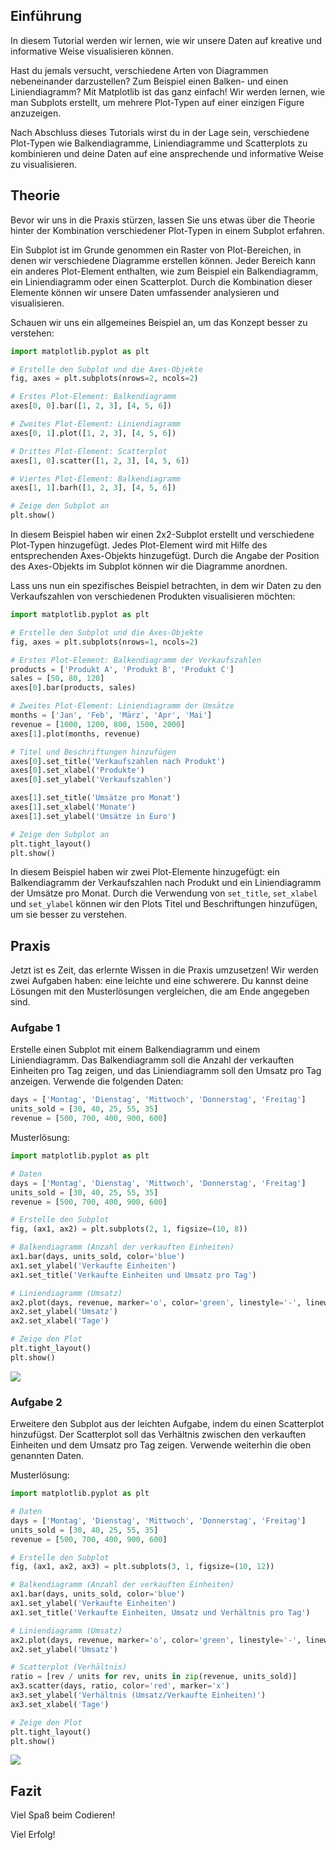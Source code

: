 ## Einführung

In diesem Tutorial werden wir lernen, wie wir unsere Daten auf kreative und informative Weise visualisieren können.

Hast du jemals versucht, verschiedene Arten von Diagrammen nebeneinander darzustellen? Zum Beispiel einen Balken- und einen Liniendiagramm? Mit Matplotlib ist das ganz einfach! Wir werden lernen, wie man Subplots erstellt, um mehrere Plot-Typen auf einer einzigen Figure anzuzeigen. 

Nach Abschluss dieses Tutorials wirst du in der Lage sein, verschiedene Plot-Typen wie Balkendiagramme, Liniendiagramme und Scatterplots zu kombinieren und deine Daten auf eine ansprechende und informative Weise zu visualisieren.

## Theorie

Bevor wir uns in die Praxis stürzen, lassen Sie uns etwas über die Theorie hinter der Kombination verschiedener Plot-Typen in einem Subplot erfahren.

Ein Subplot ist im Grunde genommen ein Raster von Plot-Bereichen, in denen wir verschiedene Diagramme erstellen können. Jeder Bereich kann ein anderes Plot-Element enthalten, wie zum Beispiel ein Balkendiagramm, ein Liniendiagramm oder einen Scatterplot. Durch die Kombination dieser Elemente können wir unsere Daten umfassender analysieren und visualisieren.

Schauen wir uns ein allgemeines Beispiel an, um das Konzept besser zu verstehen:

```python
import matplotlib.pyplot as plt

# Erstelle den Subplot und die Axes-Objekte
fig, axes = plt.subplots(nrows=2, ncols=2)

# Erstes Plot-Element: Balkendiagramm
axes[0, 0].bar([1, 2, 3], [4, 5, 6])

# Zweites Plot-Element: Liniendiagramm
axes[0, 1].plot([1, 2, 3], [4, 5, 6])

# Drittes Plot-Element: Scatterplot
axes[1, 0].scatter([1, 2, 3], [4, 5, 6])

# Viertes Plot-Element: Balkendiagramm
axes[1, 1].barh([1, 2, 3], [4, 5, 6])

# Zeige den Subplot an
plt.show()
```

In diesem Beispiel haben wir einen 2x2-Subplot erstellt und verschiedene Plot-Typen hinzugefügt. Jedes Plot-Element wird mit Hilfe des entsprechenden Axes-Objekts hinzugefügt. Durch die Angabe der Position des Axes-Objekts im Subplot können wir die Diagramme anordnen.

Lass uns nun ein spezifisches Beispiel betrachten, in dem wir Daten zu den Verkaufszahlen von verschiedenen Produkten visualisieren möchten:

```python
import matplotlib.pyplot as plt

# Erstelle den Subplot und die Axes-Objekte
fig, axes = plt.subplots(nrows=1, ncols=2)

# Erstes Plot-Element: Balkendiagramm der Verkaufszahlen
products = ['Produkt A', 'Produkt B', 'Produkt C']
sales = [50, 80, 120]
axes[0].bar(products, sales)

# Zweites Plot-Element: Liniendiagramm der Umsätze
months = ['Jan', 'Feb', 'März', 'Apr', 'Mai']
revenue = [1000, 1200, 800, 1500, 2000]
axes[1].plot(months, revenue)

# Titel und Beschriftungen hinzufügen
axes[0].set_title('Verkaufszahlen nach Produkt')
axes[0].set_xlabel('Produkte')
axes[0].set_ylabel('Verkaufszahlen')

axes[1].set_title('Umsätze pro Monat')
axes[1].set_xlabel('Monate')
axes[1].set_ylabel('Umsätze in Euro')

# Zeige den Subplot an
plt.tight_layout()
plt.show()
```

In diesem Beispiel haben wir zwei Plot-Elemente hinzugefügt: ein Balkendiagramm der Verkaufszahlen nach Produkt und ein Liniendiagramm der Umsätze pro Monat. Durch die Verwendung von `set_title`, `set_xlabel` und `set_ylabel` können wir den Plots Titel und Beschriftungen hinzufügen, um sie besser zu verstehen.

## Praxis

Jetzt ist es Zeit, das erlernte Wissen in die Praxis umzusetzen! Wir werden zwei Aufgaben haben: eine leichte und eine schwerere. Du kannst deine Lösungen mit den Musterlösungen vergleichen, die am Ende angegeben sind.

### Aufgabe 1

Erstelle einen Subplot mit einem Balkendiagramm und einem Liniendiagramm. Das Balkendiagramm soll die Anzahl der verkauften Einheiten pro Tag zeigen, und das Liniendiagramm soll den Umsatz pro Tag anzeigen. Verwende die folgenden Daten:

```python
days = ['Montag', 'Dienstag', 'Mittwoch', 'Donnerstag', 'Freitag']
units_sold = [30, 40, 25, 55, 35]
revenue = [500, 700, 400, 900, 600]
```

Musterlösung:

```python
import matplotlib.pyplot as plt

# Daten
days = ['Montag', 'Dienstag', 'Mittwoch', 'Donnerstag', 'Freitag']
units_sold = [30, 40, 25, 55, 35]
revenue = [500, 700, 400, 900, 600]

# Erstelle den Subplot
fig, (ax1, ax2) = plt.subplots(2, 1, figsize=(10, 8))

# Balkendiagramm (Anzahl der verkauften Einheiten)
ax1.bar(days, units_sold, color='blue')
ax1.set_ylabel('Verkaufte Einheiten')
ax1.set_title('Verkaufte Einheiten und Umsatz pro Tag')

# Liniendiagramm (Umsatz)
ax2.plot(days, revenue, marker='o', color='green', linestyle='-', linewidth=2)
ax2.set_ylabel('Umsatz')
ax2.set_xlabel('Tage')

# Zeige den Plot
plt.tight_layout()
plt.show()
```

![](https://github.com/janehlenb/Projektarbeit-ChatGPT-Python/blob/main/Images/Darstellung/Subplots_und_mehrere_Achsen/Kombinieren_verschiedener_Plot-Typen_in_einem_Subplot/ms_aufgabe1.png)

### Aufgabe 2

Erweitere den Subplot aus der leichten Aufgabe, indem du einen Scatterplot hinzufügst. Der Scatterplot soll das Verhältnis zwischen den verkauften Einheiten und dem Umsatz pro Tag zeigen. Verwende weiterhin die oben genannten Daten.

Musterlösung:

```python
import matplotlib.pyplot as plt

# Daten
days = ['Montag', 'Dienstag', 'Mittwoch', 'Donnerstag', 'Freitag']
units_sold = [30, 40, 25, 55, 35]
revenue = [500, 700, 400, 900, 600]

# Erstelle den Subplot
fig, (ax1, ax2, ax3) = plt.subplots(3, 1, figsize=(10, 12))

# Balkendiagramm (Anzahl der verkauften Einheiten)
ax1.bar(days, units_sold, color='blue')
ax1.set_ylabel('Verkaufte Einheiten')
ax1.set_title('Verkaufte Einheiten, Umsatz und Verhältnis pro Tag')

# Liniendiagramm (Umsatz)
ax2.plot(days, revenue, marker='o', color='green', linestyle='-', linewidth=2)
ax2.set_ylabel('Umsatz')

# Scatterplot (Verhältnis)
ratio = [rev / units for rev, units in zip(revenue, units_sold)]
ax3.scatter(days, ratio, color='red', marker='x')
ax3.set_ylabel('Verhältnis (Umsatz/Verkaufte Einheiten)')
ax3.set_xlabel('Tage')

# Zeige den Plot
plt.tight_layout()
plt.show()
```

![](https://github.com/janehlenb/Projektarbeit-ChatGPT-Python/blob/main/Images/Darstellung/Subplots_und_mehrere_Achsen/Kombinieren_verschiedener_Plot-Typen_in_einem_Subplot/ms_aufgabe1.png)


## Fazit
Viel Spaß beim Codieren!

Viel Erfolg!